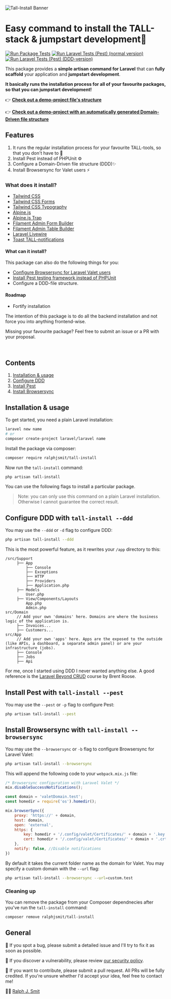 ![Tall-Install Banner](https://github.com/ralphjsmit/tall-install/blob/main/docs/images/tall-install.jpg)

# Easy command to install the TALL-stack & jumpstart development🚀

[![Run Package Tests](https://github.com/ralphjsmit/tall-install/actions/workflows/run-tests.yml/badge.svg?branch=main)](https://github.com/ralphjsmit/tall-install/actions/workflows/run-tests.yml)
[![Run Laravel Tests (Pest) (normal version)](https://github.com/ralphjsmit/tall-install-demo/actions/workflows/run-tests.yml/badge.svg?branch=main)](https://github.com/ralphjsmit/tall-install-demo/actions/workflows/run-tests.yml)
[![Run Laravel Tests (Pest) (DDD-version)](https://github.com/ralphjsmit/tall-install-ddd-demo/actions/workflows/run-tests.yml/badge.svg?branch=main)](https://github.com/ralphjsmit/tall-install-ddd-demo/actions/workflows/run-tests.yml)

This package provides a **simple artisan command for Laravel** that can **fully scaffold** your application and **jumpstart development**.

**It basically runs the installation process for all of your favourite packages, so that you can jumpstart development!**

👉 **[Check out a demo-project file's structure](https://github.com/ralphjsmit/tall-install-demo)**

👉 **[Check out a demo-project with an automatically generated Domain-Driven file structure](https://github.com/ralphjsmit/tall-install-ddd-demo)**

## Features

1. It runs the regular installation process for your favourite TALL-tools, so that you don't have to 🚀
2. Install Pest instead of PHPUnit ⚙️
3. Configure a Domain-Driven file structure (DDD)✨
4. Install Browsersync for Valet users ⚡️

### What does it install?

- [Tailwind CSS](https://tailwindcss.com)
- [Tailwind CSS Forms](https://tailwindcss.com/docs/plugins#forms)
- [Tailwind CSS Typography](https://tailwindcss.com/docs/plugins#typography)
- [Alpine.js](https://alpinejs.dev)
- [Alpine.js Trap](https://alpinejs.dev/plugins/trap)
- [Filament Admin Form Builder](https://filamentadmin.com/docs/2.x/forms/installation)
- [Filament Admin Table Builder](https://filamentadmin.com/docs/2.x/tables/installation)
- [Laravel Livewire](https://laravel-livewire.com)
- [Toast TALL-notifications](https://github.com/usernotnull/tall-toasts)

#### What can it install?

This package can also do the following things for you:

- [Configure Browsersync for Laravel Valet users](https://ralphjsmit.com/laravel-valet-browsersync/)
- [Install Pest testing framework instead of PHPUnit](https://pestphp.com)
- Configure a DDD-file structure.

#### Roadmap

- Fortify installation

The intention of this package is to do all the backend installation and not force you into anything frontend-wise.

Missing your favourite package? Feel free to submit an issue or a PR with your proposal.

<br>

## Contents

1. [Installation & usage](#installation--usage)
2. [Configure DDD](#configure-ddd-with-tall-install---ddd)
3. [Install Pest](#install-pest-with-tall-install---pest)
4. [Install Browsersync](#install-browsersync-with-tall-install---browsersync)

## Installation & usage

To get started, you need a plain Laravel installation:

```bash
laravel new name
# or
composer create-project laravel/laravel name
```

Install the package via composer:

```bash
composer require ralphjsmit/tall-install
```

Now run the `tall-install` command:

```bash
php artisan tall-install
```

You can use the following flags to install a particular package.

> Note: you can only use this command on a plain Laravel installation. Otherwise I cannot guarantee the correct result.

## Configure DDD with `tall-install --ddd`

You may use the `--ddd` or `-d` flag to configure DDD:

```bash
php artisan tall-install --ddd
```

This is the most powerful feature, as it rewrites your `/app` directory to this:

```
/src/Support
     ├── App
         ├── Console
         ├── Exceptions
         ├── HTTP
         ├── Providers
         ├── Application.php
     ├── Models
         User.php
     ├── View/Components/Layouts
         App.php
         Admin.php
src/Domain
     // Add your own 'domains' here. Domains are where the business logic of the application is.
     ├── Invoices...
     ├── Customers...
src/App
     // Add your own 'apps' here. Apps are the exposed to the outside (like APIs, a dashboard, a separate admin panel) or are your infrastructure (jobs).
     ├── Console
     ├── Jobs
     ├── Api
```

For me, once I started using DDD I never wanted anything else. A good reference is the [Laravel Beyond CRUD](https://laravel-beyond-crud.com) course by Brent Roose.

## Install Pest with `tall-install --pest`

You may use the `--pest` or `-p` flag to configure Pest:

```bash
php artisan tall-install --pest
```

## Install Browsersync with `tall-install --browsersync`

You may use the `--browsersync` or `-b` flag to configure Browsersync for Laravel Valet:

```bash
php artisan tall-install --browsersync
```

This will append the following code to your `webpack.mix.js` file:

```js
/* Browsersync configuration with Laravel Valet */
mix.disableSuccessNotifications();

const domain = 'valetDomain.test';
const homedir = require('os').homedir();

mix.browserSync({
    proxy: 'https://' + domain,
    host: domain,
    open: 'external',
    https: {
        key: homedir + '/.config/valet/Certificates/' + domain + '.key',
        cert: homedir + '/.config/valet/Certificates/' + domain + '.crt'
    },
    notify: false, //Disable notifications
})
```

By default it takes the current folder name as the domain for Valet. You may specify a custom domain with the `--url` flag:

```bash
php artisan tall-install --browsersync --url=custom.test
```

### Cleaning up

You can remove the package from your Composer dependnecies after you've run the `tall-install` command:

```bash
composer remove ralphjsmit/tall-install
```

## General

🐞 If you spot a bug, please submit a detailed issue and I'll try to fix it as soon as possible.

🔐 If you discover a vulnerability, please review [our security policy](../../security/policy).

🙌 If you want to contribute, please submit a pull request. All PRs will be fully credited. If you're unsure whether I'd accept your idea, feel free to contact me!

🙋‍♂️ [Ralph J. Smit](https://ralphjsmit.com)
